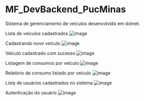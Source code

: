 # MF_DevBackend_PucMinas

Sistema de gerenciamento de veículos desenvolvido em dotnet.

Lista de veículos cadastrados
![image](https://github.com/Elder-Ferreira/MF_DevBackend_PucMinas/assets/103782980/b7d63a09-4506-439e-94d4-d8ff63fdde1e)

Cadastrando novo veículo
![image](https://github.com/Elder-Ferreira/MF_DevBackend_PucMinas/assets/103782980/44f90ab9-8252-49d5-9bbc-cfba038679bb)

Veículo cadastrado com sucesso
![image](https://github.com/Elder-Ferreira/MF_DevBackend_PucMinas/assets/103782980/b965e4e8-e786-4301-a32b-8ead1bf98e3d)

Listagem de consumos por veículo
![image](https://github.com/Elder-Ferreira/MF_DevBackend_PucMinas/assets/103782980/7d670c32-5b4a-42d2-916a-8ade69a82898)

Relatório de consumo listado por veículo
![image](https://github.com/Elder-Ferreira/MF_DevBackend_PucMinas/assets/103782980/7779599a-0081-4017-a4fc-753e5910ea43)

Lista de usuários cadastrados no sistema
![image](https://github.com/Elder-Ferreira/MF_DevBackend_PucMinas/assets/103782980/6273efec-f3ed-4f7d-a394-74f83a75622b)

Autenticação do usuário
![image](https://github.com/Elder-Ferreira/MF_DevBackend_PucMinas/assets/103782980/2dc57465-6467-40ad-9c58-3abd1eaedd3b)









